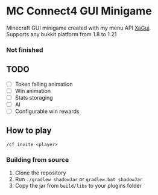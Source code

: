# MC Connect4 GUI Minigame

Minecraft GUI minigame created with my menu API [XaGui](https://xagui.xap3y.eu/docs/). \
Supports any bukkit platform from 1.8 to 1.21

### Not finished

## TODO
- [ ] Token falling animation
- [ ] Win animation
- [ ] Stats storaging
- [ ] AI
- [ ] Configurable win rewards

## How to play

`/cf invite <player>`

### Building from source
1. Clone the repository
2. Run `./gradlew shadowJar` or `gradlew.bat shadowJar`
3. Copy the jar from `build/libs` to your plugins folder